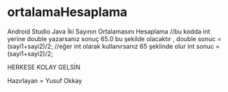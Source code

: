 # ortalamaHesaplama
Android Studio Java İki Sayının Ortalamasını Hesaplama
//bu kodda int yerine double yazarsanız sonuç 65.0 bu şekilde olacaktır  , 
double sonuc = (sayi1+sayi2)/2;
//eğer int olarak kullanırsanız 65 şeklinde olur
int sonuc = (sayi1+sayi2)/2;




HERKESE KOLAY GELSİN 

Hazırlayan = Yusuf Okkay
